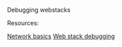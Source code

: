 Debugging webstacks

Resources:

[Network basics](https://intranet.alxswe.com/concepts/33)
[Web stack debugging](https://intranet.alxswe.com/concepts/68)

